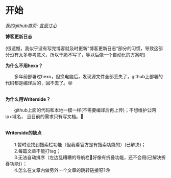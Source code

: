 # 开始

<!--Writerside adds this topic when you create a new documentation project.
You can use it as a sandbox to play with Writerside features, and remove it from the TOC when you don't need it anymore.-->



*我的github首页:  [言辰寸心](https://github.com/codeduang)*
  
**博客更新日志**
‎  
‎  
(很遗憾，我似乎没有写完博客就及时更新”博客更新日志“部分的习惯，导致这部分没有太多参考意义，所以干脆不写了，等以后像一个自动化的方案吧)

**为什么不用hexo？**
<p></p>
&emsp;&emsp;多年前部署过hexo，但换电脑后，发现源文件全部丢失了，github上部署的代码都是编译后的，回不去了。😢
<br></br>

**为什么用Writerside？**
<p></p>
&emsp;&emsp;github上面的代码和本地一模一样(不需要编译后再上传)；不想维护公网ip+域名，
且目前的需求只有写文档。🤔
<br></br>

**Writerside的缺点**
‎  
‎  
&emsp;&emsp;1.暂时没找到搜索栏功能（但我看官方是有搜索功能的）(已解决)；  
&emsp;&emsp;2.每篇文章不能打tag；  
&emsp;&emsp;3.无法自动排序（左边乱糟糟的导航栏🤕好像有折叠功能，还不会用(已解决折叠功能)）；  
&emsp;&emsp;4.怎么在文章内做另外一个文章的跳转链接呀?😢
<br></br>



 